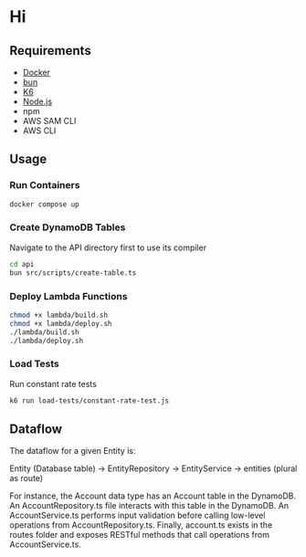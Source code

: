 # Hi

## Requirements

- [Docker](https://www.docker.com)
- [bun](https://bun.sh/)
- [K6](https://k6.io/)
- [Node.js](https://nodejs.org/en)
- npm
- AWS SAM CLI
- AWS CLI

## Usage

### Run Containers

```sh
docker compose up
```

### Create DynamoDB Tables

Navigate to the API directory first to use its compiler

```sh
cd api
bun src/scripts/create-table.ts
```

### Deploy Lambda Functions

```sh
chmod +x lambda/build.sh
chmod +x lambda/deploy.sh
./lambda/build.sh
./lambda/deploy.sh
```

### Load Tests

Run constant rate tests

```sh
k6 run load-tests/constant-rate-test.js
```

## Dataflow

The dataflow for a given Entity is:

Entity (Database table) -> EntityRepository -> EntityService -> entities (plural as route)

For instance, the Account data type has an Account table in the DynamoDB. An AccountRepository.ts file interacts with this table in the DynamoDB. An AccountService.ts performs input validation before calling low-level operations from AccountRepository.ts. Finally, account.ts exists in the routes folder and exposes RESTful methods that call operations from AccountService.ts.
